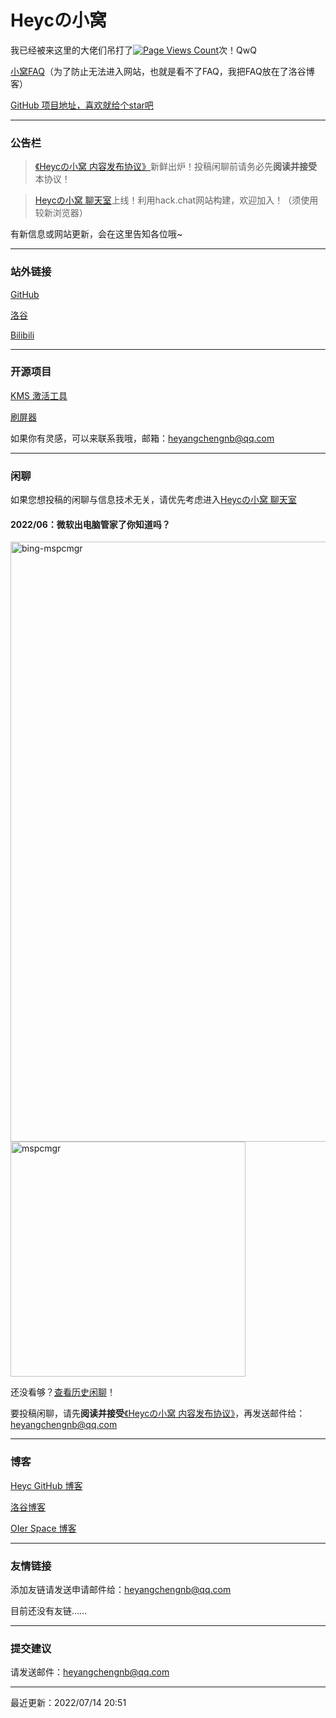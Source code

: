 # Heycの小窝

我已经被来这里的大佬们吊打了[![Page Views Count](https://badges.toozhao.com/badges/01G6WD3SSKEEV4H1S6CZDRH2MH/blue.svg)](https://badges.toozhao.com/stats/01G6WD3SSKEEV4H1S6CZDRH2MH "Get your own page views count badge on badges.toozhao.com")次！QwQ

[小窝FAQ](https://www.luogu.com.cn/blog/hyc-cpp/heyc-site-faq)（为了防止无法进入网站，也就是看不了FAQ，我把FAQ放在了洛谷博客）

[GitHub 项目地址，喜欢就给个star吧](https://github.com/hyc1230/hyc1230.github.io)

---
### 公告栏

> [《Heycの小窝 内容发布协议》](https://hyc1230.github.io/publish-EULA)新鲜出炉！投稿闲聊前请务必先**阅读并接受**本协议！

> [Heycの小窝 聊天室](https://hyc1230.github.io/chat-room/)上线！利用hack.chat网站构建，欢迎加入！（须使用较新浏览器）

有新信息或网站更新，会在这里告知各位哦~

---
### 站外链接

[GitHub](https://github.com/hyc1230)

[洛谷](https://www.luogu.com.cn/user/532854)

[Bilibili](https://space.bilibili.com/1676242754)

---
### 开源项目

[KMS 激活工具](https://hyc1230.github.io/KMS-Activator/)

[刷屏器](https://hyc1230.github.io/screen-flooder/)

如果你有灵感，可以来联系我哦，邮箱：<heyangchengnb@qq.com>

---
### 闲聊

如果您想投稿的闲聊与信息技术无关，请优先考虑进入[Heycの小窝 聊天室](https://hyc1230.github.io/chat-room)

#### 2022/06：微软出电脑管家了你知道吗？
<img width="960" alt="bing-mspcmgr" src="https://user-images.githubusercontent.com/107044023/173166490-6c834072-05b0-484c-beb7-822bf3ca1d20.png">
<img width="376" alt="mspcmgr" src="https://user-images.githubusercontent.com/107044023/173166789-c941f311-3af0-4b4e-87a4-7ba50b9a5d7c.png">

还没看够？[查看历史闲聊](https://hyc1230.github.io/chat-history)！

要投稿闲聊，请先**阅读并接受**[《Heycの小窝 内容发布协议》](https://hyc1230.github.io/publish-EULA)，再发送邮件给：<heyangchengnb@qq.com>

---
### 博客

[Heyc GitHub 博客](https://hyc1230.github.io/blog/)

[洛谷博客](https://www.luogu.com.cn/blog/hyc-cpp/)

[OIer Space 博客](https://heyc.oier.space)

---
### 友情链接

添加友链请发送申请邮件给：<heyangchengnb@qq.com>

目前还没有友链……

---
### 提交建议

请发送邮件：<heyangchengnb@qq.com>

---
最近更新：2022/07/14 20:51

